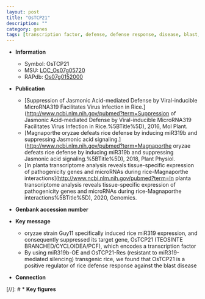 ```yaml
---
layout: post
title: "OsTCP21"
description: ""
category: genes
tags: [transcription factor, defense, defense response, disease, blast, blast disease]
---
```


* **Information**  
    + Symbol: OsTCP21  
    + MSU: [LOC_Os07g05720](http://rice.plantbiology.msu.edu/cgi-bin/ORF_infopage.cgi?orf=LOC_Os07g05720)  
    + RAPdb: [Os07g0152000](http://rapdb.dna.affrc.go.jp/viewer/gbrowse_details/irgsp1?name=Os07g0152000)  

* **Publication**  
    + [Suppression of Jasmonic Acid-mediated Defense by Viral-inducible MicroRNA319 Facilitates Virus Infection in Rice.](http://www.ncbi.nlm.nih.gov/pubmed?term=Suppression of Jasmonic Acid-mediated Defense by Viral-inducible MicroRNA319 Facilitates Virus Infection in Rice.%5BTitle%5D), 2016, Mol Plant.
    + [Magnaporthe oryzae defeats rice defense by inducing miR319b and suppressing Jasmonic acid signaling.](http://www.ncbi.nlm.nih.gov/pubmed?term=Magnaporthe oryzae defeats rice defense by inducing miR319b and suppressing Jasmonic acid signaling.%5BTitle%5D), 2018, Plant Physiol.
    + [In planta transcriptome analysis reveals tissue-specific expression of pathogenicity genes and microRNAs during rice-Magnaporthe interactions](http://www.ncbi.nlm.nih.gov/pubmed?term=In planta transcriptome analysis reveals tissue-specific expression of pathogenicity genes and microRNAs during rice-Magnaporthe interactions%5BTitle%5D), 2020, Genomics.

* **Genbank accession number**  

* **Key message**  
    + oryzae strain Guy11 specifically induced rice miR319 expression, and consequently suppressed its target gene, OsTCP21 (TEOSINTE BRANCHED/CYCLOIDEA/PCF), which encodes a transcription factor
    + By using miR319b-OE and OsTCP21-Res (resistant to miR319-mediated silencing) transgenic rice, we found that OsTCP21 is a positive regulator of rice defense response against the blast disease

* **Connection**  

[//]: # * **Key figures**  


